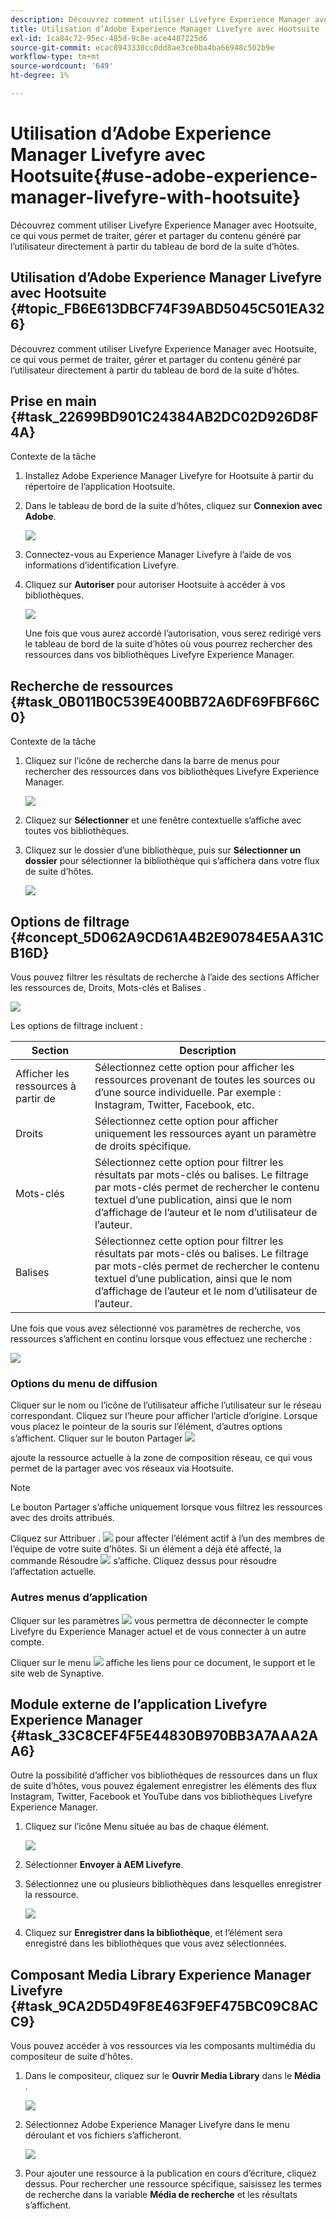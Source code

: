 ```yaml
---
description: Découvrez comment utiliser Livefyre Experience Manager avec Hootsuite, ce qui vous permet de traiter, gérer et partager du contenu généré par l’utilisateur directement à partir du tableau de bord de la suite d’hôtes.
title: Utilisation d’Adobe Experience Manager Livefyre avec Hootsuite
exl-id: 1ca84c72-95ec-485d-9c8e-ace4487225d6
source-git-commit: ecac8943330cc0dd8ae3ce0ba4ba66948c502b9e
workflow-type: tm+mt
source-wordcount: '649'
ht-degree: 1%

---
```


# Utilisation d’Adobe Experience Manager Livefyre avec Hootsuite{#use-adobe-experience-manager-livefyre-with-hootsuite}

Découvrez comment utiliser Livefyre Experience Manager avec Hootsuite, ce qui vous permet de traiter, gérer et partager du contenu généré par l’utilisateur directement à partir du tableau de bord de la suite d’hôtes.

## Utilisation d’Adobe Experience Manager Livefyre avec Hootsuite {#topic_FB6E613DBCF74F39ABD5045C501EA326}

Découvrez comment utiliser Livefyre Experience Manager avec Hootsuite, ce qui vous permet de traiter, gérer et partager du contenu généré par l’utilisateur directement à partir du tableau de bord de la suite d’hôtes.

## Prise en main {#task_22699BD901C24384AB2DC02D926D8F4A}

Contexte de la tâche

1. Installez Adobe Experience Manager Livefyre for Hootsuite à partir du répertoire de l’application Hootsuite.

1. Dans le tableau de bord de la suite d’hôtes, cliquez sur **Connexion avec Adobe**.

   ![](assets/hootsuite-login.png)

1. Connectez-vous au Experience Manager Livefyre à l’aide de vos informations d’identification Livefyre.
1. Cliquez sur **Autoriser** pour autoriser Hootsuite à accéder à vos bibliothèques.

   ![](assets/hootsuite-authorize.png)

   Une fois que vous aurez accordé l’autorisation, vous serez redirigé vers le tableau de bord de la suite d’hôtes où vous pourrez rechercher des ressources dans vos bibliothèques Livefyre Experience Manager.

## Recherche de ressources {#task_0B011B0C539E400BB72A6DF69FBF66C0}

Contexte de la tâche

1. Cliquez sur l’icône de recherche dans la barre de menus pour rechercher des ressources dans vos bibliothèques Livefyre Experience Manager.

   ![](assets/hootsuite-search.png)

1. Cliquez sur **Sélectionner** et une fenêtre contextuelle s’affiche avec toutes vos bibliothèques.
1. Cliquez sur le dossier d’une bibliothèque, puis sur **Sélectionner un dossier** pour sélectionner la bibliothèque qui s’affichera dans votre flux de suite d’hôtes.

   ![](assets/hootsuite-select.png)

## Options de filtrage {#concept_5D062A9CD61A4B2E90784E5AA31CB16D}

Vous pouvez filtrer les résultats de recherche à l’aide des sections Afficher les ressources de, Droits, Mots-clés et Balises .

![](assets/hootsuite-filters.png)

Les options de filtrage incluent :

| Section | Description |
|--- |--- |
| Afficher les ressources à partir de | Sélectionnez cette option pour afficher les ressources provenant de toutes les sources ou d’une source individuelle. Par exemple : Instagram, Twitter, Facebook, etc. |
| Droits | Sélectionnez cette option pour afficher uniquement les ressources ayant un paramètre de droits spécifique. |
| Mots-clés | Sélectionnez cette option pour filtrer les résultats par mots-clés ou balises. Le filtrage par mots-clés permet de rechercher le contenu textuel d’une publication, ainsi que le nom d’affichage de l’auteur et le nom d’utilisateur de l’auteur. |
| Balises | Sélectionnez cette option pour filtrer les résultats par mots-clés ou balises. Le filtrage par mots-clés permet de rechercher le contenu textuel d’une publication, ainsi que le nom d’affichage de l’auteur et le nom d’utilisateur de l’auteur. |

Une fois que vous avez sélectionné vos paramètres de recherche, vos ressources s’affichent en continu lorsque vous effectuez une recherche :

![](assets/hootsuite-stream.png)

### Options du menu de diffusion

Cliquer sur le nom ou l’icône de l’utilisateur affiche l’utilisateur sur le réseau correspondant. Cliquez sur l’heure pour afficher l’article d’origine. Lorsque vous placez le pointeur de la souris sur l’élément, d’autres options s’affichent. Cliquer sur le bouton Partager ![](assets/share.png)

ajoute la ressource actuelle à la zone de composition réseau, ce qui vous permet de la partager avec vos réseaux via Hootsuite.

>[!NOTE]
>
>Le bouton Partager s’affiche uniquement lorsque vous filtrez les ressources avec des droits attribués.

Cliquez sur Attribuer .  ![](assets/assign.png) pour affecter l’élément actif à l’un des membres de l’équipe de votre suite d’hôtes. Si un élément a déjà été affecté, la commande Résoudre ![](assets/resolve.png) s’affiche. Cliquez dessus pour résoudre l’affectation actuelle.

### Autres menus d’application

Cliquer sur les paramètres  ![](assets/settings.png) vous permettra de déconnecter le compte Livefyre du Experience Manager actuel et de vous connecter à un autre compte.

Cliquer sur le menu  ![](assets/menu.png) affiche les liens pour ce document, le support et le site web de Synaptive.

## Module externe de l’application Livefyre Experience Manager {#task_33C8CEF4F5E44830B970BB3A7AAA2AA6}

Outre la possibilité d’afficher vos bibliothèques de ressources dans un flux de suite d’hôtes, vous pouvez également enregistrer les éléments des flux Instagram, Twitter, Facebook et YouTube dans vos bibliothèques Livefyre Experience Manager.

1. Cliquez sur l’icône Menu située au bas de chaque élément.

   ![](assets/hootsuite-menu-icon.png)

1. Sélectionner **Envoyer à AEM Livefyre**.
1. Sélectionnez une ou plusieurs bibliothèques dans lesquelles enregistrer la ressource.

   ![](assets/hootsuite-save.png)

1. Cliquez sur **Enregistrer dans la bibliothèque**, et l’élément sera enregistré dans les bibliothèques que vous avez sélectionnées.

## Composant Media Library Experience Manager Livefyre {#task_9CA2D5D49F8E463F9EF475BC09C8ACC9}

Vous pouvez accéder à vos ressources via les composants multimédia du compositeur de suite d’hôtes.

1. Dans le compositeur, cliquez sur le **Ouvrir Media Library** dans le **Média** .

   ![](assets/hootsuite-open-media-library.png)

1. Sélectionnez Adobe Experience Manager Livefyre dans le menu déroulant et vos fichiers s’afficheront.

   ![](assets/hootsuite-aem-files.png)

1. Pour ajouter une ressource à la publication en cours d’écriture, cliquez dessus. Pour rechercher une ressource spécifique, saisissez les termes de recherche dans la variable **Média de recherche** et les résultats s’affichent.
